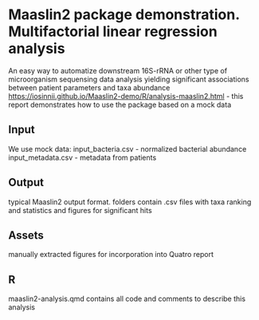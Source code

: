 # Maaslin2 package demonstration. Multifactorial linear regression analysis
An easy way to automatize downstream 16S-rRNA or other type of microorganism sequensing data analysis yielding significant associations between patient parameters and taxa abundance <br>
https://iosinnii.github.io/Maaslin2-demo/R/analysis-maaslin2.html - this report demonstrates how to use the package based on a mock data 
## Input
We use mock data: input_bacteria.csv - normalized bacterial abundance 
input_metadata.csv - metadata from patients
## Output
typical Maaslin2 output format. folders contain .csv files with taxa ranking and statistics and figures for significant hits
## Assets
manually extracted figures for incorporation into Quatro report
## R
maaslin2-analysis.qmd contains all code and comments to describe this analysis

